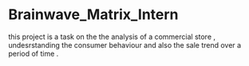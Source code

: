 # Brainwave_Matrix_Intern
 this  project is  a task  on the  the  analysis   of a commercial  store  ,  undesrstanding  the  consumer  behaviour and  also   the sale  trend over a   period of time .
